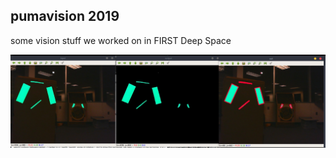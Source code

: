 pumavision 2019
---
some vision stuff we worked on in FIRST Deep Space

![img](resources/pipeline.jpeg)
